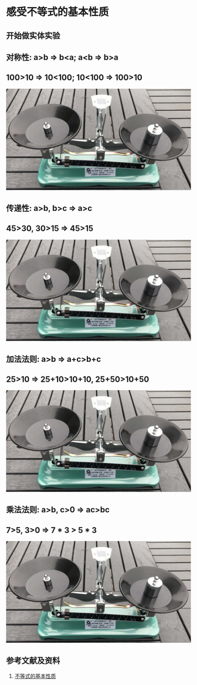 # 感受不等式的基本性质

## 开始做实体实验

## 对称性: a>b => b<a; a<b => b>a 
## 100>10 => 10<100; 10<100 => 100>10

![](/images/数论/感受等式和不等式的基本性质和移项变号法则/感受不等式的基本性质/1a2.jpg)

## 传递性: a>b, b>c => a>c
## 45>30, 30>15 => 45>15

![](/images/数论/感受等式和不等式的基本性质和移项变号法则/感受不等式的基本性质/1a2.jpg)

## 加法法则: a>b => a+c>b+c
## 25>10 =>  25+10>10+10, 25+50>10+50

![](/images/数论/感受等式和不等式的基本性质和移项变号法则/感受不等式的基本性质/1a2.jpg)

## 乘法法则: a>b, c>0 => ac>bc
## 7>5, 3>0 => 7 * 3 > 5 * 3

![](/images/数论/感受等式和不等式的基本性质和移项变号法则/感受不等式的基本性质/1a2.jpg)

## 参考文献及资料

1. [不等式的基本性质](https://baike.baidu.com/item/%E4%B8%8D%E7%AD%89%E5%BC%8F%E7%9A%84%E5%9F%BA%E6%9C%AC%E6%80%A7%E8%B4%A8/7969725)  

